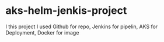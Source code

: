 # aks-helm-jenkis-project
I this project I used Github for repo, Jenkins for pipelin, AKS for Deployment, Docker for image 
